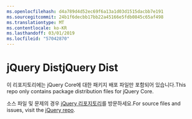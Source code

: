 ```yaml
---
ms.openlocfilehash: d4a789d4d52ec69f6a13a1d03d1515dacbb7e191
ms.sourcegitcommit: 24b1f6decbb17bb22a45166e5fdb0845c65af498
ms.translationtype: MT
ms.contentlocale: ko-KR
ms.lasthandoff: 03/01/2019
ms.locfileid: "57042870"
---
```

# <a name="jquery-dist"></a><span data-ttu-id="76d09-101">jQuery Dist</span><span class="sxs-lookup"><span data-stu-id="76d09-101">jQuery Dist</span></span>

<span data-ttu-id="76d09-102">이 리포지토리에는 jQuery Core에 대한 패키지 배포 파일만 포함되어 있습니다.</span><span class="sxs-lookup"><span data-stu-id="76d09-102">This repo only contains package distribution files for jQuery Core.</span></span>

<span data-ttu-id="76d09-103">소스 파일 및 문제의 경우 [jQuery 리포지토리](https://github.com/jquery/jquery)를 방문하세요.</span><span class="sxs-lookup"><span data-stu-id="76d09-103">For source files and issues, visit the [jQuery repo](https://github.com/jquery/jquery).</span></span>
